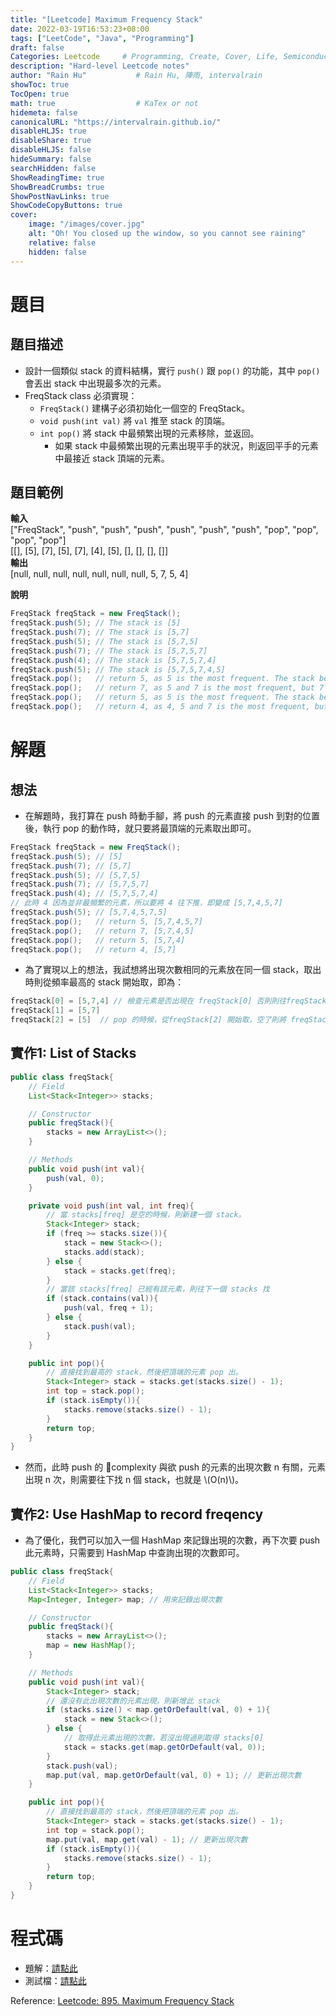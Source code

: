 ```yaml
---
title: "[Leetcode] Maximum Frequency Stack"
date: 2022-03-19T16:53:23+08:00
tags: ["LeetCode", "Java", "Programming"]
draft: false
Categories: Leetcode     # Programming, Create, Cover, Life, Semiconductor, Leetcode, Logic Design, Daily, Operating System, CS50
description: "Hard-level Leetcode notes"
author: "Rain Hu"           # Rain Hu, 陣雨, intervalrain
showToc: true
TocOpen: true
math: true                  # KaTex or not
hidemeta: false
canonicalURL: "https://intervalrain.github.io/"
disableHLJS: true
disableShare: true
disableHLJS: false
hideSummary: false
searchHidden: false
ShowReadingTime: true
ShowBreadCrumbs: true
ShowPostNavLinks: true
ShowCodeCopyButtons: true
cover:
    image: "/images/cover.jpg"
    alt: "Oh! You closed up the window, so you cannot see raining"
    relative: false
    hidden: false
---
```

# 題目
## 題目描述
+ 設計一個類似 stack 的資料結構，實行 `push()` 跟 `pop()` 的功能，其中 `pop()` 會丟出 stack 中出現最多次的元素。  
+ FreqStack class 必須實現：  
    + `FreqStack()` 建構子必須初始化一個空的 FreqStack。
    + `void push(int val)` 將 `val` 推至 stack 的頂端。
    + `int pop()` 將 stack 中最頻繁出現的元素移除，並返回。
        + 如果 stack 中最頻繁出現的元素出現平手的狀況，則返回平手的元素中最接近 stack 頂端的元素。
## 題目範例
**輸入**  
["FreqStack", "push", "push", "push", "push", "push", "push", "pop", "pop", "pop", "pop"]  
[[], [5], [7], [5], [7], [4], [5], [], [], [], []]  
**輸出**  
[null, null, null, null, null, null, null, 5, 7, 5, 4]  

**說明**
```Java
FreqStack freqStack = new FreqStack();
freqStack.push(5); // The stack is [5]
freqStack.push(7); // The stack is [5,7]
freqStack.push(5); // The stack is [5,7,5]
freqStack.push(7); // The stack is [5,7,5,7]
freqStack.push(4); // The stack is [5,7,5,7,4]
freqStack.push(5); // The stack is [5,7,5,7,4,5]
freqStack.pop();   // return 5, as 5 is the most frequent. The stack becomes [5,7,5,7,4].
freqStack.pop();   // return 7, as 5 and 7 is the most frequent, but 7 is closest to the top. The stack becomes [5,7,5,4].
freqStack.pop();   // return 5, as 5 is the most frequent. The stack becomes [5,7,4].
freqStack.pop();   // return 4, as 4, 5 and 7 is the most frequent, but 4 is closest to the top. The stack becomes [5,7].
```
# 解題
## 想法
+ 在解題時，我打算在 push 時動手腳，將 push 的元素直接 push 到對的位置後，執行 pop 的動作時，就只要將最頂端的元素取出即可。
```Java
FreqStack freqStack = new FreqStack();
freqStack.push(5); // [5]
freqStack.push(7); // [5,7]
freqStack.push(5); // [5,7,5]
freqStack.push(7); // [5,7,5,7]
freqStack.push(4); // [5,7,5,7,4]
// 此時 4 因為並非最頻繁的元素，所以要將 4 往下推，即變成 [5,7,4,5,7]
freqStack.push(5); // [5,7,4,5,7,5]
freqStack.pop();   // return 5, [5,7,4,5,7]
freqStack.pop();   // return 7, [5,7,4,5]
freqStack.pop();   // return 5, [5,7,4]
freqStack.pop();   // return 4, [5,7]
```
+ 為了實現以上的想法，我試想將出現次數相同的元素放在同一個 stack，取出時則從頻率最高的 stack 開始取，即為：
```Java
freqStack[0] = [5,7,4] // 檢查元素是否出現在 freqStack[0] 否則則往freqStack[1] 移動
freqStack[1] = [5,7]
freqStack[2] = [5]  // pop 的時候，從freqStack[2] 開始取，空了則將 freqStack[2] 移除
```
## 實作1: List of Stacks
```Java
public class freqStack{
    // Field
    List<Stack<Integer>> stacks;

    // Constructor
    public freqStack(){
        stacks = new ArrayList<>();
    }

    // Methods
    public void push(int val){
        push(val, 0);
    }

    private void push(int val, int freq){
        // 當 stacks[freq] 是空的時候，則新建一個 stack。
        Stack<Integer> stack;
        if (freq >= stacks.size()){
            stack = new Stack<>();
            stacks.add(stack);
        } else {
            stack = stacks.get(freq);
        }
        // 當該 stacks[freq] 已經有該元素，則往下一個 stacks 找
        if (stack.contains(val)){
            push(val, freq + 1);
        } else {
            stack.push(val);
        }
    }

    public int pop(){
        // 直接找到最高的 stack，然後把頂端的元素 pop 出。
        Stack<Integer> stack = stacks.get(stacks.size() - 1);
        int top = stack.pop();
        if (stack.isEmpty()){
            stacks.remove(stacks.size() - 1);
        }
        return top;
    }
}
```
+ 然而，此時 push 的 complexity 與欲 push 的元素的出現次數 n 有關，元素出現 n 次，則需要往下找 n 個 stack，也就是 \\(O(n)\\)。
## 實作2: Use HashMap to record freqency
+ 為了優化，我們可以加入一個 HashMap 來記錄出現的次數，再下次要 push 此元素時，只需要到 HashMap 中查詢出現的次數即可。
```Java
public class freqStack{
    // Field
    List<Stack<Integer>> stacks;
    Map<Integer, Integer> map; // 用來記錄出現次數

    // Constructor
    public freqStack(){
        stacks = new ArrayList<>();
        map = new HashMap();
    }

    // Methods
    public void push(int val){
        Stack<Integer> stack;
        // 還沒有此出現次數的元素出現，則新增此 stack
        if (stacks.size() < map.getOrDefault(val, 0) + 1){
            stack = new Stack<>();
        } else {
            // 取得此元素出現的次數，若沒出現過則取得 stacks[0]
            stack = stacks.get(map.getOrDefault(val, 0));
        }
        stack.push(val);
        map.put(val, map.getOrDefault(val, 0) + 1); // 更新出現次數
    }

    public int pop(){
        // 直接找到最高的 stack，然後把頂端的元素 pop 出。
        Stack<Integer> stack = stacks.get(stacks.size() - 1);
        int top = stack.pop();
        map.put(val, map.get(val) - 1); // 更新出現次數
        if (stack.isEmpty()){
            stacks.remove(stacks.size() - 1);
        }
        return top;
    }
}
```

# 程式碼
+ 題解：[請點此](https://github.com/intervalrain/leetcode/blob/master/src/main/java/com/rainhu/n895_MaximumFrequencyStack.java)
+ 測試檔：[請點此](https://github.com/intervalrain/leetcode/blob/master/src/test/java/com/rainhu/n895_MaximumFrequencyStackTest.java)

Reference: [Leetcode: 895. Maximum Frequency Stack](https://leetcode.com/problems/maximum-frequency-stack/)